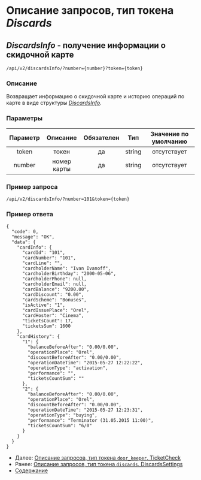 Описание запросов, тип токена _Discards_
=====================================

_DiscardsInfo_ - получение информации о скидочной карте
-------------
`/api/v2/discardsInfo/?number={number}?token={token}`

### Описание
Возвращает информацию о скидочной карте и историю операций по карте в виде структуры 
_[DiscardsInfo](../replies/discardsInfo)_.

### Параметры
| Параметр |   Описание  | Обязателен |   Тип  | Значение по умолчанию |
|:--------:|:-----------:|:----------:|:------:|:---------------------:|
|   token  |    токен    |     да     | string |      отсутствует      |
|  number  | номер карты |     да     | string |      отсутствует      |

### Пример запроса
`/api/v2/discardsInfo/?number=101&token={token}`

### Пример ответа
```
{
  "code": 0,
  "message": "OK",
  "data": {
    "cardInfo": {
      "cardId": "101",
      "cardNumber": "101",
      "cardLine": "",
      "cardholderName": "Ivan Ivanoff",
      "cardholderBirthday": "2000-05-06",
      "cardholderPhone": null,
      "cardholderEmail": null,
      "cardBalance": "9200.00",
      "cardDiscount": "0.00",
      "cardScheme": "Bonuses",
      "isActive": "1",
      "cardIssuePlace": "Orel",
      "cardHoster": "Cinema",
      "ticketsCount": 17,
      "ticketsSum": 1600
    },
    "cardHistory": {
      "1": {
        "balanceBeforeAfter": "0.00/0.00",
        "operationPlace": "Orel",
        "discountBeforeAfter": "0.00/0.00",
        "operationDateTime": "2015-05-27 12:22:22",
        "operationType": "activation",
        "performance": "",
        "ticketsCountSum": ""
      },
      "2": {
        "balanceBeforeAfter": "0.00/0.00",
        "operationPlace": "Orel",
        "discountBeforeAfter": "0.00/0.00",
        "operationDateTime": "2015-05-27 12:23:31",
        "operationType": "buying",
        "performance": "Terminator (31.05.2015 11:00)",
        "ticketsCountSum": "6/0"
      }
    }
  }
}
```

* Далее: [Описание запросов, тип токена `door_keeper`. TicketCheck](../tickets/ticketCheck)
* Ранее: [Описание запросов, тип токена `discards`. DiscardsSettings](discardsSettings)
* [Содержание](../index)
